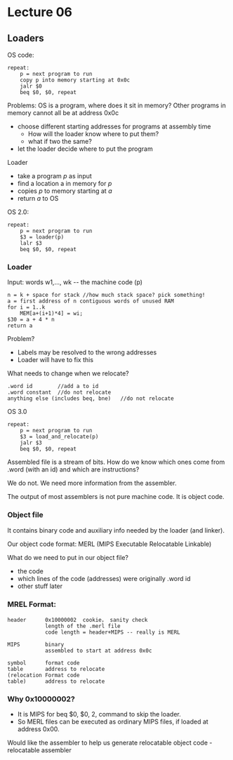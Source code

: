 # Lecture 06

## Loaders
OS code:
```
repeat:
	p = next program to run
	copy p into memory starting at 0x0c
	jalr $0
	beq $0, $0, repeat
```
Problems: OS is a program, where does it sit in memory? Other programs in memory cannot all be at address 0x0c

* choose different starting addresses for programs at assembly time
	* How will the loader know where to put them?
	* what if two the same?
* let the loader decide where to put the program

Loader

* take a program *p* as input
* find a location a in memory for *p*
* copies *p* to memory starting at *a*
* return *a* to OS

OS 2.0:
```
repeat:
	p = next program to run
	$3 = loader(p)
	lalr $3
	beq $0, $0, repeat
```

### Loader
Input: words w1,..., wk -- the machine code (p)
```
n = k + space for stack //how much stack space? pick something!
a = first address of n contiguous words of unused RAM
for i = 1..k
	MEM[a+(i+1)*4] = wi;
$30 = a + 4 * n
return a
```

Problem?

* Labels may be resolved to the wrong addresses
* Loader will have to fix this

What needs to change when we relocate?
```
.word id		//add a to id
.word constant	//do not relocate
anything else (includes beq, bne)	//do not relocate
```

OS 3.0
```
repeat:
	p = next program to run
	$3 = load_and_relocate(p)
	jalr $3
	beq $0, $0, repeat
```

Assembled file is a stream of bits. How do we know which ones come from .word (with an id) and which are instructions? 

We do not. We need more information from the assembler.

The output of most assemblers is not pure machine code. It is object code.

### Object file

It contains binary code and auxiliary info needed by the loader (and linker).

Our object code format: MERL (MIPS Executable Relocatable Linkable)

What do we need to put in our object file?

* the code
* which lines of the code (addresses) were originally .word id
* other stuff later

### MREL Format:
```
header		0x10000002	cookie， sanity check
			length of the .merl file
			code length = header+MIPS -- really is MERL
	
MIPS		binary
			assembled to start at address 0x0c

symbol		format code
table		address to relocate
(relocation	Format code
table)		address to relocate
```

### Why 0x10000002?

* It is MIPS for beq $0, $0, 2, command to skip the loader.
* So MERL files can be executed as ordinary MIPS files, if loaded at address 0x00.

Would like the assembler to help us generate relocatable object code - relocatable assembler
